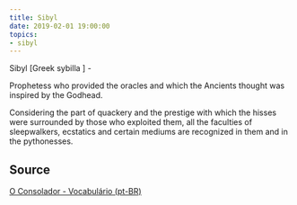 ```yaml
---
title: Sibyl
date: 2019-02-01 19:00:00
topics:
- sibyl
---
```


Sibyl [Greek sybilla ] - 

Prophetess who provided the oracles and which the Ancients thought was inspired
by the Godhead. 

Considering the part of quackery and the prestige with which the hisses were
surrounded by those who exploited them, all the faculties of sleepwalkers,
ecstatics and certain mediums are recognized in them and in the pythonesses.

## Source
[O Consolador - Vocabulário (pt-BR)](http://www.oconsolador.com.br/linkfixo/vocabulario/principal.html)
